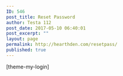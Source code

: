 ```yaml
---
ID: 546
post_title: Reset Password
author: Testa 112
post_date: 2017-05-10 06:40:01
post_excerpt: ""
layout: page
permalink: http://hearthden.com/resetpass/
published: true
---
```

[theme-my-login]